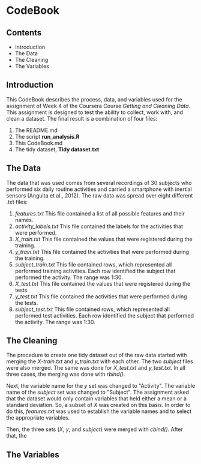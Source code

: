 # CodeBook
## Contents
  - Introduction
  - The Data
  - The Cleaning
  - The Variables

## Introduction

This CodeBook describes the process, data, and variables used for the assignment of Week 4 of the Coursera Course *Getting and Cleaning Data*.
This assignment is designed to test the ability to collect, work with, and clean a dataset. The final result is a combination of four files:
1. The README.md
2. The script **run_analysis.R**
3. This CodeBook.md
4. The tidy dataset, **Tidy dataset.txt**

## The Data

The data that was used comes from several recordings of 30 subjects who performed six daily routine activities and carried a smartphone with inertial sensors (Anguita et al., 2012).
The raw data was spread over eight different .txt files:
1. *features.txt* This file contained a list of all possible features and their names.
2. *activity_labels.txt* This file contained the labels for the activities that were performed.
3. *X_train.txt* This file contained the values that were registered during the training.
4. *y_train.txt* This file contained the activities that were performed during the training.
5. *subject_train.txt* This file contained rows, which represented all performed training activities. Each row identified the subject that performed the activity. The range was 1:30.
6. *X_test.txt* This file contained the values that were registered during the tests. 
7. *y_test.txt* This file contained the activities that were performed during the tests.
8. *subject_test.txt* This file contained rows, which represented all performed test activities. Each row identified the subject that performed the activity. The range was 1:30.

## The Cleaning

The procedure to create one tidy dataset out of the raw data started with merging the *X-train.txt* and *y_train.txt* with each other. The two *subject* files were also merged. The same was done for *X_test.txt* and *y_test.txt*.
In all three cases, the merging was done with *rbind()*.

Next, the variable name for the *y* set was changed to "Activity". The variable name of the *subject* set was changed to "Subject".
The assignment asked that the dataset would only contain variables that held either a mean or a standard deviation. So, a subset of *X* was created on this basis.
In order to do this, *features.txt* was used to establish the variable names and to select the appropriate variables.

Then, the three sets (*X*, *y*, and *subject*) were merged with *cbind()*. After that, the 


## The Variables
